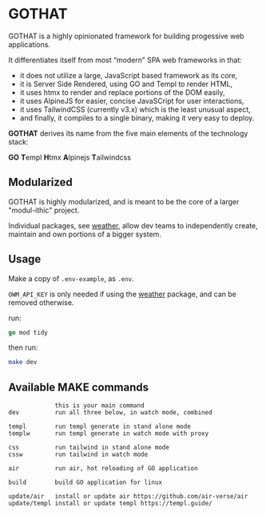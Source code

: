 # GOTHAT

GOTHAT is a highly opinionated framework for building progessive web applications.

It differentiates itself from most “modern” SPA web frameworks in that:

* it does not utilize a large, JavaScript based framework as its core,
* it is Server Side Rendered, using GO and Templ to render HTML,
* it uses htmx to render and replace portions of the DOM easily,
* it uses AlpineJS for easier, concise JavaSCript for user interactions,
* it uses TailwindCSS (currently v3.x) which is the least unusual aspect,
* and finally, it compiles to a single binary, making it very easy to deploy.

**GOTHAT** derives its name from the five main elements of the technology stack:

**GO** **T**empl **H**tmx **A**lpinejs **T**ailwindcss

## Modularized

GOTHAT is highly modularized, and is meant to be the core of a larger "modul-ithic" project.

Individual packages, see [weather](https://github.com/bartalcorn/weather), allow dev teams to independently create, maintain and own portions of a bigger system.

## Usage

Make a copy of `.env-example`, as `.env`.

`OWM_API_KEY` is only needed if using the [weather](https://github.com/bartalcorn/weather) package, and can be removed otherwise.

run:

``` go
go mod tidy
```

then run:

``` zsh
make dev
```

## Available MAKE commands

``` make
             this is your main command
dev          run all three below, in watch mode, combined

templ        run templ generate in stand alone mode
templw       run templ generate in watch mode with proxy

css          run tailwind in stand alone mode
cssw         run tailwind in watch mode

air          run air, hot reloading of GO application

build        build GO application for linux

update/air   install or update air https://github.com/air-verse/air
update/templ install or update templ https://templ.guide/
```
